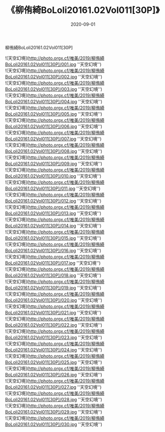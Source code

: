 ﻿---
layout: post
title:  《柳侑綺BoLoli20161.02Vol011[30P]》
date:   2020-09-01
img: http://photo.orgx.cf/唯美/2019/柳侑綺BoLoli20161.02Vol011[30P]/000.jpg
tags: [美女, 清纯, 唯美]
---

柳侑綺BoLoli20161.02Vol011[30P]



![天空幻境](http://photo.orgx.cf/唯美/2019/柳侑綺BoLoli20161.02Vol011[30P]/001.jpg ''天空幻境'') <br>
![天空幻境](http://photo.orgx.cf/唯美/2019/柳侑綺BoLoli20161.02Vol011[30P]/002.jpg ''天空幻境'') <br>
![天空幻境](http://photo.orgx.cf/唯美/2019/柳侑綺BoLoli20161.02Vol011[30P]/003.jpg ''天空幻境'') <br>
![天空幻境](http://photo.orgx.cf/唯美/2019/柳侑綺BoLoli20161.02Vol011[30P]/004.jpg ''天空幻境'') <br>
![天空幻境](http://photo.orgx.cf/唯美/2019/柳侑綺BoLoli20161.02Vol011[30P]/005.jpg ''天空幻境'') <br>
![天空幻境](http://photo.orgx.cf/唯美/2019/柳侑綺BoLoli20161.02Vol011[30P]/006.jpg ''天空幻境'') <br>
![天空幻境](http://photo.orgx.cf/唯美/2019/柳侑綺BoLoli20161.02Vol011[30P]/007.jpg ''天空幻境'') <br>
![天空幻境](http://photo.orgx.cf/唯美/2019/柳侑綺BoLoli20161.02Vol011[30P]/008.jpg ''天空幻境'') <br>
![天空幻境](http://photo.orgx.cf/唯美/2019/柳侑綺BoLoli20161.02Vol011[30P]/009.jpg ''天空幻境'') <br>
![天空幻境](http://photo.orgx.cf/唯美/2019/柳侑綺BoLoli20161.02Vol011[30P]/010.jpg ''天空幻境'') <br>
![天空幻境](http://photo.orgx.cf/唯美/2019/柳侑綺BoLoli20161.02Vol011[30P]/011.jpg ''天空幻境'') <br>
![天空幻境](http://photo.orgx.cf/唯美/2019/柳侑綺BoLoli20161.02Vol011[30P]/012.jpg ''天空幻境'') <br>
![天空幻境](http://photo.orgx.cf/唯美/2019/柳侑綺BoLoli20161.02Vol011[30P]/013.jpg ''天空幻境'') <br>
![天空幻境](http://photo.orgx.cf/唯美/2019/柳侑綺BoLoli20161.02Vol011[30P]/014.jpg ''天空幻境'') <br>
![天空幻境](http://photo.orgx.cf/唯美/2019/柳侑綺BoLoli20161.02Vol011[30P]/015.jpg ''天空幻境'') <br>
![天空幻境](http://photo.orgx.cf/唯美/2019/柳侑綺BoLoli20161.02Vol011[30P]/016.jpg ''天空幻境'') <br>
![天空幻境](http://photo.orgx.cf/唯美/2019/柳侑綺BoLoli20161.02Vol011[30P]/017.jpg ''天空幻境'') <br>
![天空幻境](http://photo.orgx.cf/唯美/2019/柳侑綺BoLoli20161.02Vol011[30P]/018.jpg ''天空幻境'') <br>
![天空幻境](http://photo.orgx.cf/唯美/2019/柳侑綺BoLoli20161.02Vol011[30P]/019.jpg ''天空幻境'') <br>
![天空幻境](http://photo.orgx.cf/唯美/2019/柳侑綺BoLoli20161.02Vol011[30P]/020.jpg ''天空幻境'') <br>
![天空幻境](http://photo.orgx.cf/唯美/2019/柳侑綺BoLoli20161.02Vol011[30P]/021.jpg ''天空幻境'') <br>
![天空幻境](http://photo.orgx.cf/唯美/2019/柳侑綺BoLoli20161.02Vol011[30P]/022.jpg ''天空幻境'') <br>
![天空幻境](http://photo.orgx.cf/唯美/2019/柳侑綺BoLoli20161.02Vol011[30P]/023.jpg ''天空幻境'') <br>
![天空幻境](http://photo.orgx.cf/唯美/2019/柳侑綺BoLoli20161.02Vol011[30P]/024.jpg ''天空幻境'') <br>
![天空幻境](http://photo.orgx.cf/唯美/2019/柳侑綺BoLoli20161.02Vol011[30P]/025.jpg ''天空幻境'') <br>
![天空幻境](http://photo.orgx.cf/唯美/2019/柳侑綺BoLoli20161.02Vol011[30P]/026.jpg ''天空幻境'') <br>
![天空幻境](http://photo.orgx.cf/唯美/2019/柳侑綺BoLoli20161.02Vol011[30P]/027.jpg ''天空幻境'') <br>
![天空幻境](http://photo.orgx.cf/唯美/2019/柳侑綺BoLoli20161.02Vol011[30P]/028.jpg ''天空幻境'') <br>
![天空幻境](http://photo.orgx.cf/唯美/2019/柳侑綺BoLoli20161.02Vol011[30P]/029.jpg ''天空幻境'') <br>
![天空幻境](http://photo.orgx.cf/唯美/2019/柳侑綺BoLoli20161.02Vol011[30P]/030.jpg ''天空幻境'') <br>